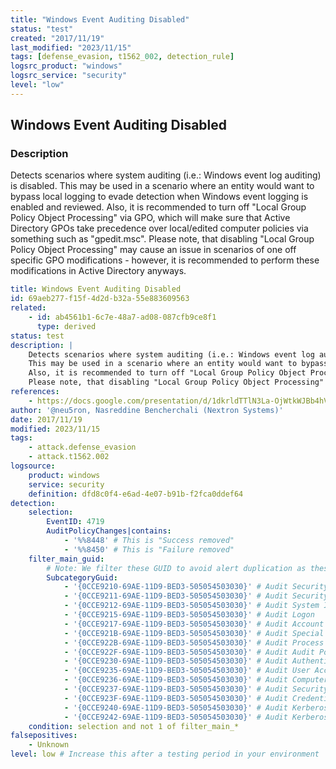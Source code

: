```yaml
---
title: "Windows Event Auditing Disabled"
status: "test"
created: "2017/11/19"
last_modified: "2023/11/15"
tags: [defense_evasion, t1562_002, detection_rule]
logsrc_product: "windows"
logsrc_service: "security"
level: "low"
---
```


## Windows Event Auditing Disabled

### Description

Detects scenarios where system auditing (i.e.: Windows event log auditing) is disabled.
This may be used in a scenario where an entity would want to bypass local logging to evade detection when Windows event logging is enabled and reviewed.
Also, it is recommended to turn off "Local Group Policy Object Processing" via GPO, which will make sure that Active Directory GPOs take precedence over local/edited computer policies via something such as "gpedit.msc".
Please note, that disabling "Local Group Policy Object Processing" may cause an issue in scenarios of one off specific GPO modifications - however, it is recommended to perform these modifications in Active Directory anyways.


```yml
title: Windows Event Auditing Disabled
id: 69aeb277-f15f-4d2d-b32a-55e883609563
related:
    - id: ab4561b1-6c7e-48a7-ad08-087cfb9ce8f1
      type: derived
status: test
description: |
    Detects scenarios where system auditing (i.e.: Windows event log auditing) is disabled.
    This may be used in a scenario where an entity would want to bypass local logging to evade detection when Windows event logging is enabled and reviewed.
    Also, it is recommended to turn off "Local Group Policy Object Processing" via GPO, which will make sure that Active Directory GPOs take precedence over local/edited computer policies via something such as "gpedit.msc".
    Please note, that disabling "Local Group Policy Object Processing" may cause an issue in scenarios of one off specific GPO modifications - however, it is recommended to perform these modifications in Active Directory anyways.
references:
    - https://docs.google.com/presentation/d/1dkrldTTlN3La-OjWtkWJBb4hVk6vfsSMBFBERs6R8zA/edit
author: '@neu5ron, Nasreddine Bencherchali (Nextron Systems)'
date: 2017/11/19
modified: 2023/11/15
tags:
    - attack.defense_evasion
    - attack.t1562.002
logsource:
    product: windows
    service: security
    definition: dfd8c0f4-e6ad-4e07-b91b-f2fca0ddef64
detection:
    selection:
        EventID: 4719
        AuditPolicyChanges|contains:
            - '%%8448' # This is "Success removed"
            - '%%8450' # This is "Failure removed"
    filter_main_guid:
        # Note: We filter these GUID to avoid alert duplication as these are covered by ab4561b1-6c7e-48a7-ad08-087cfb9ce8f1
        SubcategoryGuid:
            - '{0CCE9210-69AE-11D9-BED3-505054503030}' # Audit Security State Change
            - '{0CCE9211-69AE-11D9-BED3-505054503030}' # Audit Security System Extension
            - '{0CCE9212-69AE-11D9-BED3-505054503030}' # Audit System Integrity
            - '{0CCE9215-69AE-11D9-BED3-505054503030}' # Audit Logon
            - '{0CCE9217-69AE-11D9-BED3-505054503030}' # Audit Account Lockout
            - '{0CCE921B-69AE-11D9-BED3-505054503030}' # Audit Special Logon
            - '{0CCE922B-69AE-11D9-BED3-505054503030}' # Audit Process Creation
            - '{0CCE922F-69AE-11D9-BED3-505054503030}' # Audit Audit Policy Change
            - '{0CCE9230-69AE-11D9-BED3-505054503030}' # Audit Authentication Policy Change
            - '{0CCE9235-69AE-11D9-BED3-505054503030}' # Audit User Account Management
            - '{0CCE9236-69AE-11D9-BED3-505054503030}' # Audit Computer Account Management
            - '{0CCE9237-69AE-11D9-BED3-505054503030}' # Audit Security Group Management
            - '{0CCE923F-69AE-11D9-BED3-505054503030}' # Audit Credential Validation
            - '{0CCE9240-69AE-11D9-BED3-505054503030}' # Audit Kerberos Service Ticket Operations
            - '{0CCE9242-69AE-11D9-BED3-505054503030}' # Audit Kerberos Authentication Service'
    condition: selection and not 1 of filter_main_*
falsepositives:
    - Unknown
level: low # Increase this after a testing period in your environment

```
